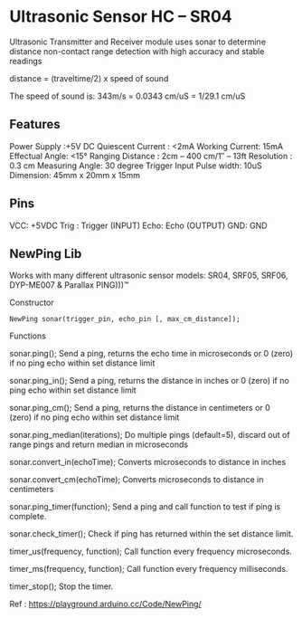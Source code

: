# Ultrasonic Sensor HC – SR04

Ultrasonic Transmitter and Receiver module 
uses sonar to determine distance 
non-contact range detection with high accuracy and stable readings

distance = (traveltime/2) x speed of sound

The speed of sound is: 343m/s = 0.0343 cm/uS = 1/29.1 cm/uS

## Features 

Power Supply :+5V DC
Quiescent Current : <2mA
Working Current: 15mA
Effectual Angle: <15°
Ranging Distance : 2cm – 400 cm/1″ – 13ft
Resolution : 0.3 cm
Measuring Angle: 30 degree
Trigger Input Pulse width: 10uS
Dimension: 45mm x 20mm x 15mm

## Pins 

VCC: +5VDC
Trig : Trigger (INPUT)
Echo: Echo (OUTPUT)
GND: GND

## NewPing Lib 

Works with many different ultrasonic sensor models: SR04, SRF05, SRF06, DYP-ME007 & Parallax PING)))™

Constructor 
```
NewPing sonar(trigger_pin, echo_pin [, max_cm_distance]);
```
Functions 

sonar.ping();
Send a ping, returns the echo time in microseconds or 0 (zero) if no ping echo within set distance limit

sonar.ping_in(); 
Send a ping, returns the distance in inches or 0 (zero) if no ping echo within set distance limit

sonar.ping_cm(); 
Send a ping, returns the distance in centimeters or 0 (zero) if no ping echo within set distance limit

sonar.ping_median(iterations); 
Do multiple pings (default=5), discard out of range pings and return median in microseconds

sonar.convert_in(echoTime); 
Converts microseconds to distance in inches

sonar.convert_cm(echoTime); 
Converts microseconds to distance in centimeters

sonar.ping_timer(function); 
Send a ping and call function to test if ping is complete.

sonar.check_timer(); 
Check if ping has returned within the set distance limit.

timer_us(frequency, function); 
Call function every frequency microseconds.

timer_ms(frequency, function); 
Call function every frequency milliseconds.

timer_stop(); 
Stop the timer.

Ref :
https://playground.arduino.cc/Code/NewPing/
